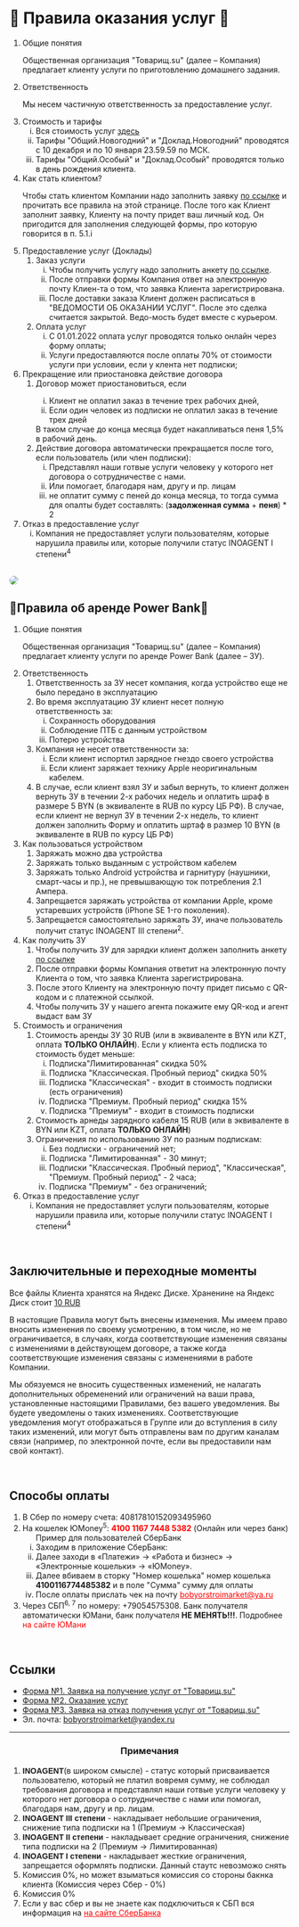 
 <h1>&#128196; Правила оказания услуг &#128196;</h1>
 <ol>
                <li>Общие понятия
                    <p>Общественная организация "Товарищ.su" (далее – Компания) предлагает клиенту услуги по
                        приготовлению домашнего задания.</p>
                </li>
                <li>Ответственность
                    <p> Мы несем частичную ответственность за предоставление услуг.</p>
                </li>
                <li>
                    Стоимость и тарифы
                    <ol type="i">
                        <li>Вся стоимость услуг <a href="/pay/tarifs/" style="margin: 0%; padding: 0%;">здесь</a></li>
                        <li>Тарифы "Общий.Новогодний" и "Доклад.Новогодний" проводятся с 10 декабря и по 10 января
                            23.59.59 по МСК.</li>
                        <li>Тарифы "Общий.Особый" и "Доклад.Особый" проводятся только в день рождения клиента.</li>
                    </ol>
                </li>
                <li>Как стать клиентом?
                    <p>Чтобы стать клиентом Компании надо заполнить заявку
                        <a href="/pay/kgb/uslugi.html" style="margin: 0%; padding: 0%;" target="_blank"> по ссылке</a> и
                        прочитать все правила на этой странице.
                        После того как Клиент заполнит заявку, Клиенту на почту придет ваш личный код. Он пригодится для
                        заполнения следующей формы, про которую говорится в п. 5.1.i
                    </p>
                </li>
                <li>
                    Предоставление услуг (Доклады)
                    <ol>
                        <li> Заказ услуги
                            <ol type="i">
                                <li>Чтобы получить услугу надо заполнить анкету <a href="/pay/kgb/imhhjb.html"
                                        target="_blank" style="margin: 0%; padding: 0%;" target="_blank">по ссылке</a>.
                                </li>
                                <li>После отправки формы Компания ответ на электронную почту Клиен-та о том, что заявка
                                    Клиента зарегистрирована.</li>
                                <li>После доставки заказа Клиент должен расписаться в "ВЕДОМОСТИ ОБ ОКАЗАНИИ УСЛУГ".
                                    После это сделка считается закрытой. Ведо-мость будет вместе с курьером.</li>
                            </ol>
                        </li>
                        <li>Оплата услуг
                            <ol type="i">
                                <li>С 01.01.2022 оплата услуг проводятся только онлайн через форму оплаты;</li>
                                <li>Услуги предоставляются после оплаты 70% от стоимости услуги при условии, если у
                                    клента нет подписки;</li>
                            </ol>
                    </ol>
                </li>
                <li>Прекращение или приостановка действие договора
                    <ol>
                        <li>Договор может приостановиться, если </li>
                        <ol type="i">
                            <li>Клиент не оплатил заказ в течение трех рабочих дней,</li>
                            <li>Если один человек из подписки не оплатил заказ в течение трех дней</li>
                        </ol>
                        В таком случае до конца месяца будет накапливаться пеня 1,5% в рабочий день.
                        <li>Действие договора автоматически прекращается после того, если пользователь (или член
                            подписки):
                            <ol type="i">
                                <li>Представлял наши готвые услуги
                                    человеку у которого нет договора о сотрудничестве с нами.</li>
                                <li>Или помогает, благодаря нам, другу и пр. лицам</li>
                                <li>не оплатит сумму с пеней до конца месяца, то тогда сумма для опалты будет
                                    составлять: (<b>задолженная сумма</b> + <b>пеня</b>) *
                                    2</li>
                            </ol>
                        </li>
                    </ol>
                </li>
                <li>Отказ в предоставление услуг
                    <ol type="i">
                        <li>Компания не предоставляет услуги пользователям, которые нарушила правилы или, которые
                            получили
                            статус INOAGENT I степени<sup>4</sup></li>
                    </ol>
                </li>
            </ol>
            <br>
            <img src="https://agent-kgb-228.github.io/X6gj2Q_seKo.jpg" style="border-radius: 10px;">
            <br>
            <h2 id="powerbank">&#128267;Правила об аренде Power Bank&#128267;</h2>
            <ol>
                <li>Общие понятия
                    <p>Общественная организация "Товарищ.su" (далее – Компания) предлагает клиенту услуги по
                        аренде Power Bank (далее – ЗУ).</p>
                </li>
                <li>Ответственность
                    <ol>
                        <li>Ответственность за ЗУ несет компания, когда устройство еще не было передано в
                            эксплуатацию</li>
                        <li>
                            Во время эксплуатацию ЗУ клиент несет полную ответственность за:
                            <ol type="i">
                                <li>Сохранность оборудования</li>
                                <li>Соблюдение ПТБ с данным устройством</li>
                                <li>Потерю устройства</li>                              
                            </ol>
                        </li>
                        <li>Компания не несет ответственности за:
                            <ol type="i">
                                <li>Если клиент испортил зарядное гнездо своего устройства</li>
                                <li>Если клиент заряжает технику Apple неоригинальным кабелем.</li>
                            </ol>
                        </li>
                        <li>В случае, если клиент взял ЗУ и забыл вернуть, то клиент должен вернуть ЗУ в течении 2-х
                            рабочих недель и оплатить шраф в
                            размере 5 BYN (в эквиваленте в RUB по курсу ЦБ РФ). В случае, если клиент не
                            вернул ЗУ в течении 2-х недель, то клиент должен заполнить Форму и оплатить шртаф в размер
                            10 BYN (в эквиваленте в RUB по курсу ЦБ РФ)</li>
                    </ol>
                </li>
                <li>Как пользоваться устройством
                    <ol>
                        <li>Заряжать можно два устройства</li>
                        <li>Заряжать только выданным с устройством кабелем</li>
                        <li>Заряжать только Android устройства и гарнитуру (наушники, смарт-часы и пр.), не превышвающую
                            ток потребления 2.1 Ампера. </li>
                        <li>Запрещается заряжать устройства от компании Apple, кроме устаревших устройств (iPhone SE
                            1-го поколения). </li>
                        <li>Запрещается самостоятельно заряжать ЗУ, иначе пользователь получит статус INOAGENT III
                            степени<sup>2</sup>.
                        </li>
                    </ol>
                </li>
                <li>Как получить ЗУ
                    <ol>
                        <li>Чтобы получить ЗУ для зарядки клиент должен заполнить анкету <a href="/pay/kgb/imhhjb.html"
                                target="_blank" style="margin: 0%; padding: 0%;">по ссылке</a></li>
                        <li>После отправки формы Компания ответит на электронную почту Клиента о том, что заявка Клиента
                            зарегистрирована.</li>
                        <li>После этого Клиенту на электронную почту придет письмо с QR-кодом и с платежной ссылкой.
                        </li>
                        <li>Чтобы получить ЗУ у нашего агента покажите ему QR-код и агент выдаст вам ЗУ
                        </li>
                    </ol>
                </li>
                <li>Стоимость и ограничения
                    <br>
                    <ol>
                        <li>
                            Стоимость аренды ЗУ 30 RUB (или в эквиваленте в BYN или KZT,
                            оплата <b>ТОЛЬКО ОНЛАЙН</b>). Если у клиента есть
                            подписка то стоимость будет меньше:
                            <ol type="i">
                                <li>Подписка"Лимитированная" скидка 50% </li>
                                <li>Подписка "Классическая. Пробный период" скидка 50%</li>
                                <li>Подписка "Классическая" - входит в стоимость подписки (есть ограничения)</li>
                                <li>Подписка "Премиум. Пробный период" скидка 15%</li>
                                <li>Подписка "Премиум" - входит в стоимость подписки</li>
                            </ol>
                        </li>
                        <li>
                            Стоимость арнеды зарядного кабеля 15 RUB (или в эквиваленте в BYN или KZT,
                            оплата <b>ТОЛЬКО ОНЛАЙН</b>)
                        </li>
                        <li>
                            Ограничения по использованию ЗУ по разным подпискам:
                            <ol type="i">
                                <li>Без подписки - ограничений нет;</li>
                                <li>Подписка "Лимитированная" - 30 минут;</li>
                                <li>Подписки "Классическая. Пробный период", "Классическая", "Премиум. Пробный период" -
                                    2 часа;</li>
                                <li>Подписка "Премиум" - без ограничений;</li>
                            </ol>
                        </li>
                    </ol>
                </li>
                <li>Отказ в предоставление услуг
                    <ol type="i">
                        <li>Компания не предоставляет услуги пользователям, которые нарушили правила или, которые
                            получили
                            статус INOAGENT I степени<sup>4</sup></li>
                    </ol>
                </li>
            </ol>
            <br>
            <h2 id="Zaklyuchitelnye_i_perekhodnye_momenty">Заключительные и переходные моменты</h2>
            <p>Все файлы Клиента хранятся на Яндекс Диске. Храненине на Яндекс Диск стоит <a
                    href="https://yoomoney.ru/bill/pay/BFFcMANu7xk.220213" target="_blank"
                    style="margin: 0%; padding: 0%;">10 RUB</a>
            </p>
            <p> В настоящие Правила могут быть внесены изменения. Мы имеем право вносить изменения по своему усмотрению,
                в том числе, но не ограничивается, в случаях, когда соответствующие изменения связаны с изменениями в
                действующем договоре, а также когда соответствующие изменения связаны с изменениями в работе
                Компании.</p>
            <p> Мы обязуемся не вносить существенных изменений, не налагать дополнительных обременений или ограничений
                на ваши права, установленные настоящими Правилами, без вашего уведомления. Вы будете уведомлены о таких
                изменениях. Соответствующие уведомления могут отображаться в Группе или до вступления в силу таких
                изменений, или могут быть отправлены вам по другим каналам связи (например, по электронной почте, если
                вы предоставили нам свой контакт).</p>
                <br>
                  <h2 id="pay-metods">Способы оплаты</h2>
            <ol>
                <li>В Сбер по номеру счета: 40817810152093495960</li>
                <li>На кошелек ЮMoney<sup>5</sup>: <b><a href="https://yoomoney.ru/to/4100116774485382"
                            style="margin: 0%; padding: 0%; color: red; text-decoration: none;">4100 1167 7448
                            5382</a></b> (Онлайн или через банк)
                    <ol type="i"> Пример для пользователей СберБанк
                        <li>Заходим в приложение СберБанк:
                        </li>
                        <li>Далее заходи в «Платежи» → «Работа и бизнес» → «Электронные кошельки» → «ЮMoney».</li>
                        <li>Далее вбиваем в сторку "Номер кошелька" номер кошелька <b>4100116774485382</b> и в поле
                            "Сумма" сумму для оплаты</li>
                        <li>После оплаты прислать чек на почту <a href="mailto:bobyorstroimarket@ya.ru"
                                style="color:red; margin: 0%; padding: 0%;" target="_blank">bobyorstroimarket@ya.ru</a>
                        </li>
                    </ol>
                </li>
                <li>Через СБП<sup>6, 7</sup> по номеру: +79054575308. Банк получателя автоматически ЮМани, банк
                    получателя
                    <b>НЕ
                        МЕНЯТЬ!!!</b>. Подробнее <a target="_blank" href="https://yoomoney.ru/page?id=536036"
                        style="margin: 0%; padding: 0%; color: red; text-decoration: none;">на
                        сайте ЮМани</a>
                </li>
            </ol>
            <br>
              <h2 id="links">Ссылки</h2>
            <ul>
                <li><a href="https://forms.yandex.ru/u/6127c718ea6cca52cc7f898f/" style="margin: 0%; padding: 0%;"
                        target="_blank">Форма №1. Заявка на получение услуг от
                        "Товарищ.su"</a></li>
                <li><a href="https://forms.yandex.ru/u/61b364e68ffbd713d445bee3/" style="margin: 0%; padding: 0%;"
                        target="_blank">Форма №2. Оказание услуг</a></li>
                <li><a href="https://forms.yandex.ru/u/6217681e41a61ebe0ebdee45/" style="margin: 0%; padding: 0%;"
                        target="_blank">Форма №3. Заявка на отказ получения услуг от "Товарищ.su"</a></li>
 <li>Эл. почта: <a href="mailto:bobyorstroimarket@yandex.ru" style="margin: 0%; padding: 0%;"
                   target="_blank">bobyorstroimarket@yandex.ru</a></li>
            </ul>
            <hr>
                <h3 style="text-align: center;">Примечания</h3>
                <ol>
                    <li><b style="font-family: Arial, Helvetica, sans-serif ;">INOAGENT</b>(в широком смысле) - статус
                        который присваивается
                        пользователю, который не платил вовремя сумму, не соблюдал требования договора и представлял
                        наши
                        готвые
                        услуги
                        человеку у которого нет договора о сотрудничестве с нами или помогал, благодаря нам, другу и пр.
                        лицам.
                    </li>
                    <li><b style="font-family: Arial, Helvetica, sans-serif ;">INOAGENT III степени</b> - накладывает
                        небольшие ограничения, снижение типа подписки на 1 (Премиум &rarr; Классическая)</li>
                    <li><b style="font-family: Arial, Helvetica, sans-serif ;">INOAGENT II степени</b> - накладывает
                        средние ограничения, снижение типа подписки на 2 (Премиум &rarr; Лимитированная)</li>
                    <li><b style="font-family: Arial, Helvetica, sans-serif ;">INOAGENT I степени</b> - накладывает
                        жесткие ограничения, запрещается оформлять подписки. Данный стаутс невозможо снять</li>
                    <li>Комиссия 0%, но может взыматься комиссия со стороны бакнка клиента (Комиссия через Сбер - 0%)
                    </li>
                    <li>Комиссия 0%</li>
                    <li>Если у вас сбер и вы не знаете как подключиться к СБП вся информация на <a target="_blank"
                            href="https://www.sberbank.ru/ru/person/remittance/sbp"
                            style="margin: 0%; padding: 0%; color: red;">на
                            сайте СберБанка</a> </li>
                </ol>

         
 
